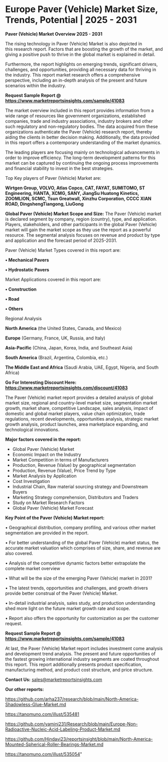 # Europe Paver (Vehicle) Market Size, Trends, Potential | 2025 - 2031

<Strong> Paver (Vehicle) Market Overview 2025 - 2031</strong>

The rising technology in Paver (Vehicle) Market is also depicted in this research report. Factors that are boosting the growth of the market, and giving a positive push to thrive in the global market is explained in detail.

Furthermore, the report highlights on emerging trends, significant drivers, challenges, and opportunities, providing all necessary data for thriving in the industry. This report market research offers a comprehensive perspective, including an in-depth analysis of the present and future scenarios within the industry.

<strong>Request Sample Report @ <a href=https://www.marketreportsinsights.com/sample/41083>https://www.marketreportsinsights.com/sample/41083</a></strong>

The market overview included in this report provides information from a wide range of resources like government organizations, established companies, trade and industry associations, industry brokers and other such regulatory and non-regulatory bodies. The data acquired from these organizations authenticate the Paver (Vehicle) research report, thereby aiding the clients in better decision making. Additionally, the data provided in this report offers a contemporary understanding of the market dynamics.

The leading players are focusing mainly on technological advancements in order to improve efficiency. The long-term development patterns for this market can be captured by continuing the ongoing process improvements and financial stability to invest in the best strategies.

Top Key players of Paver (Vehicle) Market are:

<strong>Wirtgen Group, VOLVO, Atlas Copco, CAT, FAYAT, SUMITOMO, ST Engineering, HANTA, XCMG, SANY, JiangSu Huatong Kinetics, ZOOMLION, SCMC, Tsun Greatwall, Xinzhu Corporation, CCCC XIAN ROAD, DingshengTiangong, LiuGong</strong>

<strong><b>Global Paver (Vehicle) Market Scope and Size:</b></strong>
The Paver (Vehicle) market is declared segment by company, region (country), type, and application. Players, stakeholders, and other participants in the global Paver (Vehicle) market will gain the market scope as they use the report as a powerful resource. The segmental analysis focuses on revenue and product by type and application and the forecast period of 2025-2031.

Paver (Vehicle) Market Types covered in this report are:

<strong>•  Mechanical Pavers

•  Hydrostatic Pavers</strong>

Market Applications covered in this report are:

<strong>•  Construction

•  Road

•  Others</strong> 

Regional Analysis

<strong>North America</strong> (the United States, Canada, and Mexico)

<strong>Europe</strong> (Germany, France, UK, Russia, and Italy)

<strong>Asia-Pacific</strong> (China, Japan, Korea, India, and Southeast Asia)

<strong>South America</strong> (Brazil, Argentina, Colombia, etc.)

<strong>The Middle East and Africa</strong> (Saudi Arabia, UAE, Egypt, Nigeria, and South Africa)

<strong>Go For Interesting Discount Here: <a href=https://www.marketreportsinsights.com/discount/41083>https://www.marketreportsinsights.com/discount/41083</a></strong>

The Paver (Vehicle) market report provides a detailed analysis of global market size, regional and country-level market size, segmentation market growth, market share, competitive Landscape, sales analysis, impact of domestic and global market players, value chain optimization, trade regulations, recent developments, opportunities analysis, strategic market growth analysis, product launches, area marketplace expanding, and technological innovations.

<strong><b>Major factors covered in the report:</b></strong>
<ul>
  <li>Global Paver (Vehicle) Market </li>
  <li>Economic Impact on the Industry</li>
  <li>Market Competition in terms of Manufacturers</li>
  <li>Production, Revenue (Value) by geographical segmentation</li>
  <li>Production, Revenue (Value), Price Trend by Type</li>
  <li>Market Analysis by Application</li>
  <li>Cost Investigation</li>
  <li>Industrial Chain, Raw material sourcing strategy and Downstream Buyers</li>
  <li>Marketing Strategy comprehension, Distributors and Traders</li>
  <li>Study on Market Research Factors</li>
  <li>Global Paver (Vehicle) Market Forecast</li>
</ul>

<strong><b>Key Point of the Paver (Vehicle) Market report:</b></strong>

• Geographical distribution, company profiling, and various other market segmentation are provided in the report.

• For better understanding of the global Paver (Vehicle) market status, the accurate market valuation which comprises of size, share, and revenue are also covered.

• Analysis of the competitive dynamic factors better extrapolate the complete market overview

• What will be the size of the emerging Paver (Vehicle) market in 2031?

• The latest trends, opportunities and challenges, and growth drivers provide better construal of the Paver (Vehicle) Market.

• In-detail industrial analysis, sales study, and production understanding shed more light on the future market growth rate and scope.

• Report also offers the opportunity for customization as per the customer request.

<strong>Request Sample Report @ <a href=https://www.marketreportsinsights.com/sample/41083>https://www.marketreportsinsights.com/sample/41083</a></strong>

At last, the Paver (Vehicle) Market report includes investment come analysis and development trend analysis. The present and future opportunities of the fastest growing international industry segments are coated throughout this report. This report additionally presents product specification, manufacturing method, and product cost structure, and price structure.

<strong>Contact Us:</strong>
sales@marketreportsinsights.com

<strong>Our other reports:</strong>

<a href=https://github.com/arha237/research/blob/main/North-America-Shadowless-Glue-Market.md>https://github.com/arha237/research/blob/main/North-America-Shadowless-Glue-Market.md</a>

<a href=https://tanomuno.com/illust/535481>https://tanomuno.com/illust/535481</a>

<a href=https://github.com/yamini231/Research/blob/main/Europe-Non-Radioactive-Nucleic-Acid-Labeling-Product-Market.md>https://github.com/yamini231/Research/blob/main/Europe-Non-Radioactive-Nucleic-Acid-Labeling-Product-Market.md</a>

<a href=https://github.com/Hindavi23/reportsinsight/blob/main/North-America-Mounted-Spherical-Roller-Bearings-Market.md>https://github.com/Hindavi23/reportsinsight/blob/main/North-America-Mounted-Spherical-Roller-Bearings-Market.md</a>

<a href=https://tanomuno.com/illust/535054>https://tanomuno.com/illust/535054</a>"

